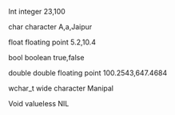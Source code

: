 Int 
integer 
23,100

char
character 
A,a,Jaipur

float
floating point 
5.2,10.4

bool
boolean
true,false

double
double floating point 
100.2543,647.4684

wchar_t
wide character 
Manipal

Void
valueless
NIL
